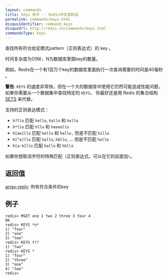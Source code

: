 ```yaml
---
layout: commands
title: keys 命令 -- Redis中文资料站
permalink: commands/keys.html
disqusIdentifier: command_keys
disqusUrl: http://redis.cn/commands/keys.html
commandsType: keys
---
```


查找所有符合给定模式pattern（正则表达式）的 key 。

时间复杂度为O(N)，N为数据库里面key的数量。

例如，Redis在一个有1百万个key的数据库里面执行一次查询需要的时间是40毫秒
。

**警告**: `KEYS` 的速度非常快，但在一个大的数据库中使用它仍然可能造成性能问题，如果你需要从一个数据集中查找特定的 `KEYS`， 你最好还是用 Redis 的集合结构 [SETS](/commands/sets.html) 来代替。


支持的正则表达模式：

* `h?llo` 匹配 `hello`, `hallo` 和 `hxllo`
* `h*llo` 匹配 `hllo` 和 `heeeello`
* `h[ae]llo` 匹配 `hello` 和 `hallo,` 但是不匹配 `hillo`
* `h[^e]llo` 匹配 `hallo`, `hbllo`, ... 但是不匹配 `hello`
* `h[a-b]llo` 匹配 `hallo` 和 `hbllo`

如果你想取消字符的特殊匹配（正则表达式，可以在它的前面加`\`。

## 返回值

[array-reply](/topics/protocol#array-reply): 所有符合条件的key

## 例子

	redis> MSET one 1 two 2 three 3 four 4
	OK
	redis> KEYS *o*
	1) "four"
	2) "one"
	3) "two"
	redis> KEYS t??
	1) "two"
	redis> KEYS *
	1) "four"
	2) "three"
	3) "one"
	4) "two"
	redis>
